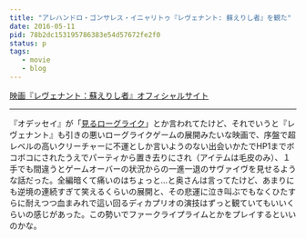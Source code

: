 ```yaml
---
title: "アレハンドロ・ゴンサレス・イニャリトゥ『レヴェナント: 蘇えりし者』を観た"
date: 2016-05-11
pid: 78b2dc153195786383e54d57672fe2f0
status: p
tags:
   - movie
   - blog
---
```


[映画『レヴェナント：蘇えりし者』オフィシャルサイト][1]

---- 
『オデッセイ』が「[見るローグライク][2]」とか言われてたけど、それでいうと『レヴェナント』も引きの悪いローグライクゲームの展開みたいな映画で、序盤で超レベルの高いクリーチャーに不運としか言いようのない出会いかたでHP1までボコボコにされたうえでパーティから置き去りにされ（アイテムは毛皮のみ）、１手でも間違うとゲームオーバーの状況からの一進一退のサヴァイヴを見せるような話だった。全編暗くて痛いのはちょっと…と奥さんは言ってたけど、あまりにも逆境の連続すぎて笑えるくらいの展開と、その悲運に泣き叫ぶでもなくひたすらに耐えつつ血まみれで這い回るディカプリオの演技はずっと観ていてもいいくらいの感じがあった。この勢いでファークライプライムとかをプレイするといいのかな。

[1]:	http://www.foxmovies-jp.com/revenant/
[2]:	http://jp.automaton.am/articles/columnjp/movie-odyssey-is-roguelike/